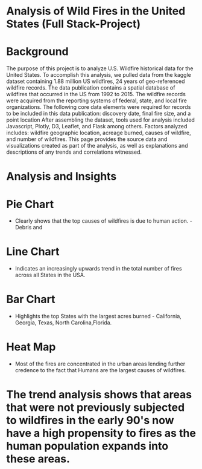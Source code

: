 # **Analysis of Wild Fires in the United States (Full Stack-Project)**
# Background
The purpose of this project is to analyze U.S. Wildfire historical data for the United States.
To accomplish this analysis, we pulled data from the kaggle dataset containing 1.88 million US wildfires, 24 years of geo-referenced wildfire records.
The data publication contains a spatial database of wildfires that occurred in the US from 1992 to 2015. The wildfire records were acquired from the reporting systems of federal, state, and local fire organizations. The following core data elements were required for records to be included in this data publication: discovery date, final fire size, and a point location
After assembling the dataset, tools used for analysis included Javascript, Plotly, D3, Leaflet, and Flask among others.
Factors analyzed includes: wildfire geographic location, acreage burned, causes of wildfire, and number of wildfires.  This page provides the source data and visualizations created as part of the analysis, as well as explanations and descriptions of any trends and correlations witnessed.
# Analysis and Insights
# Pie Chart
- Clearly shows that the top causes of wildfires is due to human action. - Debris and
# Line Chart
- Indicates an increasingly upwards trend in the total number of fires across all States in the USA.
# Bar Chart
- Highlights the top States with the largest acres burned - California, Georgia, Texas, North Carolina,Florida.
# Heat Map
- Most of the fires are concentrated in the urban areas lending further credence to the fact that Humans are the largest causes of wildfires.
# The trend analysis shows that areas that were not previously subjected to wildfires in the early 90's now have a high propensity to fires as the human population expands into these areas.
